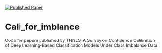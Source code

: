 [![Published Paper](https://img.shields.io/static/v1?label=Published&logo=Academia&message=Journal&color=blue)](https://ieeexplore.ieee.org/abstract/document/11038829)
# Cali_for_imblance
Code for papers published by TNNLS: A Survey on Confidence Calibration of Deep Learning-Based Classification Models Under Class Imbalance Data
